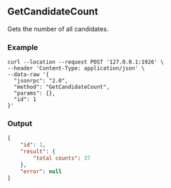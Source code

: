 ## GetCandidateCount

Gets the number of all candidates.

### Example
```shell
curl --location --request POST '127.0.0.1:1926' \
--header 'Content-Type: application/json' \
--data-raw '{
  "jsonrpc": "2.0",
  "method": "GetCandidateCount",
  "params": {},
  "id": 1
}'
```

### Output

```json
{
    "id": 1,
    "result": {
        "total counts": 37
    },
    "error": null
}
```
